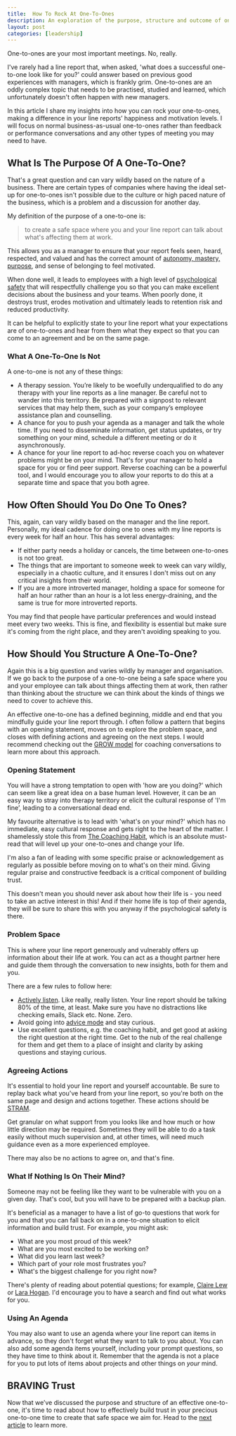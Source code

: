```yaml
---
title:  How To Rock At One-To-Ones
description: An exploration of the purpose, structure and outcome of one-to-ones to help you rock at them.
layout: post
categories: [leadership]
---
```


One-to-ones are your most important meetings. No, really.

I've rarely had a line report that, when asked, 'what does a successful one-to-one look like for you?' could answer based on previous good experiences with managers, which is frankly grim. One-to-ones are an oddly complex topic that needs to be practised, studied and learned, which unfortunately doesn't often happen with new managers.

In this article I share my insights into how you can rock your one-to-ones, making a difference in your line reports’ happiness and motivation levels. I will focus on normal business-as-usual one-to-ones rather than feedback or performance conversations and any other types of meeting you may need to have.

## What Is The Purpose Of A One-To-One?

 That's a great question and can vary wildly based on the nature of a business. There are certain types of companies where having the ideal set-up for one-to-ones isn't possible due to the culture or high paced nature of the business, which is a problem and a discussion for another day.

 My definition of the purpose of a one-to-one is:
 > to create a safe space where you and your line report can talk about what's affecting them at work.

 This allows you as a manager to ensure that your report feels seen, heard, respected, and valued and has the correct amount of [autonomy, mastery, purpose](https://www.wob.com/en-gb/books/daniel-h-pink/drive/9781847677686), and sense of belonging to feel motivated.

 When done well, it leads to employees with a high level of [psychological safety](https://blackwells.co.uk/bookshop/product/9781119477242) that will respectfully challenge you so that you can make excellent decisions about the business and your teams. When poorly done, it destroys trust, erodes motivation and ultimately leads to retention risk and reduced productivity.

 It can be helpful to explicitly state to your line report what your expectations are of one-to-ones and hear from them what they expect so that you can come to an agreement and be on the same page.

### What A One-To-One Is Not

 A one-to-one is not any of these things:
 * A therapy session. You’re likely to be woefully underqualified to do any therapy with your line reports as a line manager. Be careful not to wander into this territory. Be prepared with a signpost to relevant services that may help them, such as your company’s employee assistance plan and counselling.
 * A chance for you to push your agenda as a manager and talk the whole time. If you need to disseminate information, get status updates, or try something on your mind, schedule a different meeting or do it asynchronously.
 * A chance for your line report to ad-hoc reverse coach you on whatever problems might be on your mind. That's for your manager to hold a space for you or find peer support. Reverse coaching can be a powerful tool, and I would encourage you to allow your reports to do this at a separate time and space that you both agree.

## How Often Should You Do One To Ones?

 This, again, can vary wildly based on the manager and the line report. Personally, my ideal cadence for doing one to ones with my line reports is every week for half an hour. This has several advantages:
 * If either party needs a holiday or cancels, the time between one-to-ones is not too great.
 * The things that are important to someone week to week can vary wildly, especially in a chaotic culture, and it ensures I don't miss out on any critical insights from their world.
 * If you are a more introverted manager, holding a space for someone for half an hour rather than an hour is a lot less energy-draining, and the same is true for more introverted reports.

 You may find that people have particular preferences and would instead meet every two weeks. This is fine, and flexibility is essential but make sure it's coming from the right place, and they aren't avoiding speaking to you.

## How Should You Structure A One-To-One?

Again this is a big question and varies wildly by manager and organisation. If we go back to the purpose of a one-to-one being a safe space where you and your employee can talk about things affecting them at work, then rather than thinking about the structure we can think about the kinds of things we need to cover to achieve this.

An effective one-to-one has a defined beginning, middle and end that you mindfully guide your line report through. I often follow a pattern that begins with an opening statement, moves on to explore the problem space, and closes with defining actions and agreeing on the next steps. I would recommend checking out the [GROW model](https://www.performanceconsultants.com/grow-model) for coaching conversations to learn more about this approach.

### Opening Statement

You will have a strong temptation to open with 'how are you doing?' which can seem like a great idea on a base human level. However, it can be an easy way to stray into therapy territory or elicit the cultural response of 'I'm fine’, leading to a conversational dead end.

My favourite alternative is to lead with 'what's on your mind?' which has no immediate, easy cultural response and gets right to the heart of the matter. I shamelessly stole this from [The Coaching Habit](https://www.wob.com/en-gb/books/bungay-michael-stainer/coaching-habit/9780978440749), which is an absolute must-read that will level up your one-to-ones and change your life.

I'm also a fan of leading with some specific praise or acknowledgement as regularly as possible before moving on to what's on their mind. Giving regular praise and constructive feedback is a critical component of building trust.

This doesn't mean you should never ask about how their life is - you need to take an active interest in this! And if their home life is top of their agenda, they will be sure to share this with you anyway if the psychological safety is there.

### Problem Space

This is where your line report generously and vulnerably offers up information about their life at work. You can act as a thought partner here and guide them through the conversation to new insights, both for them and you.

There are a few rules to follow here:
* [Actively listen](https://www.verywellmind.com/what-is-active-listening-3024343). Like really, really listen. Your line report should be talking 80% of the time, at least. Make sure you have no distractions like checking emails, Slack etc. None. Zero.
* Avoid going into [advice mode](https://blackwells.co.uk/bookshop/product/9781989025758) and stay curious.
* Use excellent questions, e.g. the coaching habit, and get good at asking the right question at the right time. Get to the nub of the real challenge for them and get them to a place of insight and clarity by asking questions and staying curious.

### Agreeing Actions

It's essential to hold your line report and yourself accountable. Be sure to replay back what you've heard from your line report, so you're both on the same page and design and actions together. These actions should be [STRAM](https://footwearexchange.com/stram-effective-way-to-set-smart-goal/).

Get granular on what support from you looks like and how much or how little direction may be required. Sometimes they will be able to do a task easily without much supervision and, at other times, will need much guidance even as a more experienced employee.

There may also be no actions to agree on, and that's fine.

### What If Nothing Is On Their Mind?

Someone may not be feeling like they want to be vulnerable with you on a given day. That's cool, but you will have to be prepared with a backup plan.

It's beneficial as a manager to have a list of go-to questions that work for you and that you can fall back on in a one-to-one situation to elicit information and build trust. For example, you might ask:
* What are you most proud of this week?
* What are you most excited to be working on?
* What did you learn last week?
* Which part of your role most frustrates you?
* What's the biggest challenge for you right now?

There's plenty of reading about potential questions; for example, [Claire Lew](https://knowyourteam.com/blog/2020/02/19/how-to-coach-employees-ask-these-1-on-1-meeting-questions/) or [Lara Hogan](https://larahogan.me/blog/first-one-on-one-questions/). I'd encourage you to have a search and find out what works for you.

### Using An Agenda

You may also want to use an agenda where your line report can items in advance, so they don't forget what they want to talk to you about. You can also add some agenda items yourself, including your prompt questions, so they have time to think about it. Remember that the agenda is not a place for you to put lots of items about projects and other things on _your_ mind.

## BRAVING Trust

Now that we’ve discussed the purpose and structure of an effective one-to-one, it's time to read about how to effectively build trust in your precious one-to-one time to create that safe space we aim for. Head to the [next article](https://outragedpinkracoon.com/2022/06/06/braving-trust-in-one-to-ones.html) to learn more.

